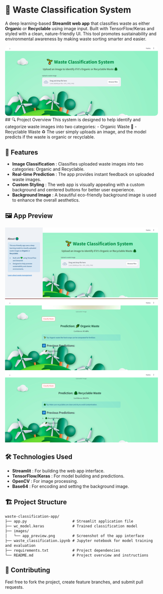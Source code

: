 # 🌱 Waste Classification System
A deep learning-based **Streamlit web app** that classifies waste as either **Organic** or **Recyclable** using image input. Built with TensorFlow/Keras and styled with a clean, nature-friendly UI. This tool promotes sustainability and environmental awareness by making waste sorting smarter and easier.
<div align="center">
  <img src="Images/img2.png" alt="App Preview" width="700" style="border-radius:10px;"/>
</div>
## 🔍 Project Overview
This system is designed to help identify and categorize waste images into two categories:
- Organic Waste 🌿
- Recyclable Waste ♻️
The user simply uploads an image, and the model predicts if the waste is organic or recyclable.

## 🚀 Features
- **Image Classification** : Classifies uploaded waste images into two categories: Organic and Recyclable.
- **Real-time Prediction** : The app provides instant feedback on uploaded waste images.
- **Custom Styling** : The web app is visually appealing with a custom background and centered buttons for better user experience.
- **Background Image** : A beautiful eco-friendly background image is used to enhance the overall aesthetics.

## 🖼️ App Preview
![Prediction Example](Images/img1.png)
![Prediction Example](Images/img3.png)
![Prediction Example](Images/img4.png)

## 🛠️ Technologies Used
- **Streamlit** : For building the web app interface.
- **TensorFlow/Keras** : For model building and predictions.
- **OpenCV** : For image processing.
- **Base64** : For encoding and setting the background image.

## 🏗️ Project Structure
```
waste-classification-app/
├── app.py                     # Streamlit application file
├── wc_model.keras             # Trained classification model
├── images/
│   └── app_preview.png        # Screenshot of the app interface
├── waste_classification.ipynb # Jupyter notebook for model training and evaluation
├── requirements.txt           # Project dependencies
└── README.md                  # Project overview and instructions
```

## 🤝 Contributing
Feel free to fork the project, create feature branches, and submit pull requests.
